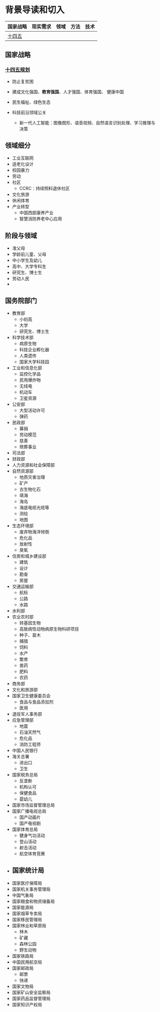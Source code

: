 # 背景导读和切入

| 国家战略                                                                               | 现实需求 | 领域 | 方法 | 技术 |
| -------------------------------------------------------------------------------------- | -------- | ---- | ---- | ---- |
| [十四五](https://www.ndrc.gov.cn/fggz/fzzlgh/gjfzgh/202103/P020210323405614585384.pdf) |          |      |      |      |

## 国家战略

### [十四五规划](/api/file/pdf/十四五规划.pdf)

- 防止复贫困
- 建成文化强国、**教育强国**、人才强国、体育强国、 健康中国
- 民生福祉、绿色生态

- 科技前沿领域公关
  - 新一代人工智能：图像图形、语音视频、自然语言识别处理、学习推理与决策

## 领域细分

- 工业互联网
- 适老化设计
- 校园暴力
- 劳动
- 社区
  - CCRC：持续照料退休社区
- 文化旅游
- 休闲体育
- 产业转型
  - 中国西部康养产业
  - 智慧消防养老中心应用

## 阶段与领域

- 准父母
- 学龄前儿童、父母
- 中小学生及幼儿
- 高中、大学专科生
- 研究生、博士生
- 劳动人民
-

## 国务院部门

- 教育部
  - 小初高
  - 大学
  - 研究生、博士生
- 科学技术部
  - 病原生物
  - 科技企业孵化器
  - 人类遗传
  - 国家大学科技园
- 工业和信息化部
  - 监控化学品
  - 民用爆炸物
  - 无线电
  - 机动车
  - 卫星资源
- 公安部
  - 大型活动许可
  - 弹药
- 民政部
  - 募捐
  - 劳动模范
  - 慈善
  - 殡葬事业
- 司法部
- 财政部
- 人力资源和社会保障部
- 自然资源部
  - 地质灾害治理
  - 矿产
  - 古生物化石
  - 填海
  - 海岛
  - 海底电缆光缆等
  - 测绘
  - 地图
- 生态环境部
  - 废弃物海洋倾倒
  - 危化品
  - 放射性
  - 臭氧
- 住房和城乡建设部
  - 建筑
  - 设计
  - 勘查
  - 房屋
- 交通运输部
  - 航标
  - 公路
  - 水路
- 水利部
- 农业农村部
  - 转基因生物
  - 高致病性动物病原生物科研项目
  - 种子、苗木
  - 捕猎
  - 饲料
  - 水产
  - 繁育
  - 兽药
  - 肥料
  - 农药
- 商务部
- 文化和旅游部
- 国家卫生健康委员会
  - 食品与食品添加剂
  - 医用
- 退役军人事务部
- 应急管理部
  - 地震
  - 石油天然气
  - 危化品
  - 消防工程师
- 中国人民银行
- 海关总署
  - 进出口
  - 卫生
- 国家税务总局
  - 反垄断
  - 机构认可
  - 保健食品
  - 婴幼儿
- 国家市场监督管理总局
- 国家广播电视总局
  - 国产动画片
  - 国产电视剧
- 国家体育总局
  - 健身气功活动
  - 登山活动
  - 射击活动
  - 航空体育竞赛
- 国家统计局
  -
- 国家医疗保障局
- 国家机关事务管理局
- 中国气象局
- 国家粮食和物资储备局
- 国家能源局
- 国家烟草专卖局
- 国家移民管理局
- 国家林业和草原局
  - 林木
  - 矿藏
  - 森林公园
  - 野生动物
- 国家铁路局
- 中国民用航空局
- 国家邮政局
  - 邮票
  - 快递
- 国家文物局
- 国家矿山安全监察局
- 国家药品监督管理局
- 国家知识产权局
